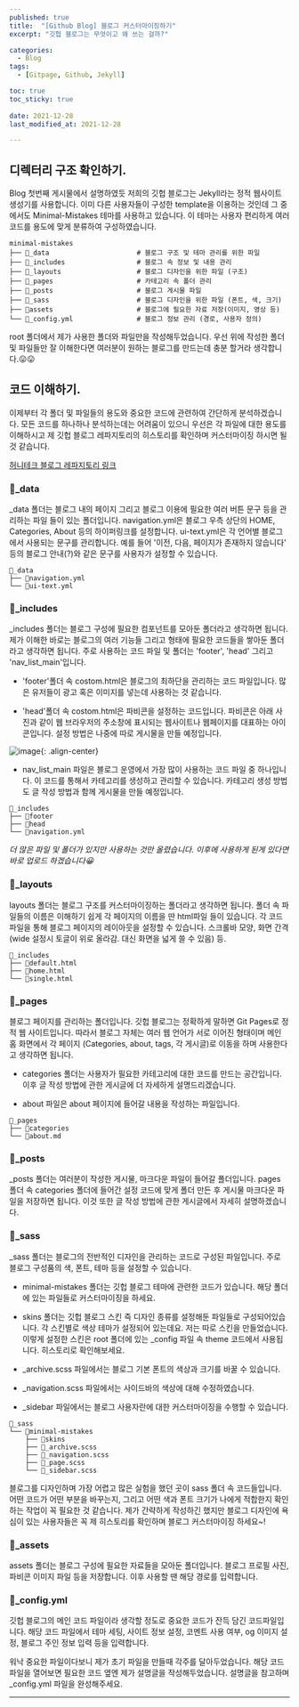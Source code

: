 ```yaml
---
published: true
title:  "[Github Blog] 블로그 커스터마이징하기" 
excerpt: "깃헙 블로그는 무엇이고 왜 쓰는 걸까?"

categories:
  - Blog
tags:
  - [Gitpage, Github, Jekyll]

toc: true
toc_sticky: true
 
date: 2021-12-28
last_modified_at: 2021-12-28

---
```


## 디렉터리 구조 확인하기. 

Blog 첫번째 게시물에서 설명하였듯 저희의 깃헙 블로그는 Jekyll라는 정적 웹사이트 생성기를 사용합니다. 이미 다른 사용자들이 구성한 template을 이용하는 것인데 그 중에서도 Minimal-Mistakes 테마를 사용하고 있습니다. 이 테마는 사용자 편리하게 여러 코드를 용도에 맞게 분류하여 구성하였습니다. 

```
minimal-mistakes
├── 📁_data                      # 블로그 구조 및 테마 관리를 위한 파일
├── 📁_includes                  # 블로그 속 정보 및 내용 관리
├── 📁_layouts                   # 블로그 디자인을 위한 파일 (구조)
├── 📁_pages                     # 카테고리 속 폴더 관리
├── 📁_posts                     # 블로그 게시물 파일
├── 📁_sass                      # 블로그 디자인을 위한 파일 (폰트, 색, 크기)
├── 📁assets                     # 블로그에 필요한 자료 저장(이미지, 영상 등)
└── 📝_config.yml                # 블로그 정보 관리 (경로, 사용자 정의)
```

root 폴더에서 제가 사용한 폴더와 파일만을 작성해두었습니다. 우선 위에 작성한 폴더 및 파일들만 잘 이해한다면 여러분이 원하는 블로그를 만드는데 충분 할거라 생각합니다.😛😛

## 코드 이해하기. 

이제부터 각 폴더 및 파일들의 용도와 중요한 코드에 관련하여 간단하게 분석하겠습니다. 모든 코드를 하나하나 분석하는데는 어려움이 있으니 우선은 각 파일에 대한 용도를 이해하시고 제 깃헙 블로그 레파지토리의 히스토리를 확인하며 커스터마이징 하시면 될 것 같습니다.

[허니테크 블로그 레파지토리 링크](https://github.com/heoni00/heoni00.github.io)

### 📁_data

_data 폴더는 블로그 내의 페이지 그리고 블로그 이용에 필요한 여러 버튼 문구 등을 관리하는 파일 들이 있는 폴더입니다. navigation.yml은 블로그 우측 상단의 HOME, Categories, About 등의 하이퍼링크를 설정합니다. ui-text.yml은 각 언어별 블로그에서 사용되는 문구를 관리합니다. 예를 들어 '이전, 다음, 페이지가 존재하지 않습니다' 등의 블로그 안내(?)와 같은 문구를 사용자가 설정할 수 있습니다. 

```
📁_data 
├── 📝navigation.yml
└── 📝ui-text.yml
```

### 📁_includes

_includes 폴더는 블로그 구성에 필요한 컴포넌트를 모아둔 폴더라고 생각하면 됩니다. 제가 이해한 바로는 블로그의 여러 기능들 그리고 형태에 필요한 코드들을 쌓아둔 폴더라고 생각하면 됩니다. 주로 사용하는 코드 파일 및 폴더는 'footer', 'head' 그리고 'nav_list_main'입니다. 

- 'footer'폴더 속 costom.html은 블로그의 최하단을 관리하는 코드 파일입니다. 많은 유저들이 광고 혹은 이미지를 넣는데 사용하는 것 같습니다. 

- 'head'폴더 속 costom.html은 파비콘을 설정하는 코드입니다. 파비콘은 아래 사진과 같이 웹 브라우저의 주소창에 표시되는 웹사이트나 웹페이지를 대표하는 아이콘입니다. 설정 방법은 나중에 따로 게시물을 만들 예정입니다. 

![image](https://user-images.githubusercontent.com/67791317/147477159-c04f3053-52de-410a-b1f6-678b01e1fc59.png){: .align-center}

- nav_list_main 파일은 블로그 운영에서 가장 많이 사용하는 코드 파일 중 하나입니다. 이 코드를 통해서 카테고리를 생성하고 관리할 수 있습니다. 카테고리 생성 방법도 글 작성 방법과 함께 게시물을 만들 예정입니다. 

```
📁_includes
├── 📁footer
├── 📁head
└── 📝navigation.yml
```
*더 많은 파일 및 폴더가 있지만 사용하는 것만 올렸습니다. 이후에 사용하게 된게 있다면 바로 업로드 하겠습니다😀*

### 📁_layouts

layouts 폴더는 블로그 구조를 커스터마이징하는 폴더라고 생각하면 됩니다. 폴더 속 파일들의 이름은 이해하기 쉽게 각 페이지의 이름을 딴 html파일 들이 있습니다. 각 코드 파일을 통해 블로그 페이지의 레이아웃을 설정할 수 있습니다. 스크롤바 모양, 화면 간격 (wide 설정시 토글이 위로 올라감. 대신 화면을 넓게 쓸 수 있음) 등. 

```
📁_includes
├── 📝default.html
├── 📝home.html
└── 📝single.html
```

### 📁_pages

블로그 페이지를 관리하는 폴더입니다. 깃헙 블로그는 정확하게 말하면 Git Pages로 정적 웹 사이트입니다. 따라서 블로그 자체는 여러 웹 언어가 서로 이어진 형태이며 메인 홈 화면에서 각 페이지 (Categories, about, tags, 각 게시글)로 이동을 하며 사용한다고 생각하면 됩니다. 

- categories 폴더는 사용자가 필요한 카테고리에 대한 코드를 만드는 공간입니다. 이후 글 작성 방법에 관한 게시글에 더 자세하게 설명드리겠습니다. 

- about 파일은 about 페이지에 들어갈 내용을 작성하는 파일입니다. 

```
📁_pages
├── 📁categories
└── 📝about.md
```
### 📁_posts

_posts 폴더는 여러분이 작성한 게시물, 마크다운 파일이 들어갈 폴더입니다. pages 폴더 속 categories 폴더에 들어간 설정 코드에 맞게 폴더 만든 후 게시물 마크다운 파일을 저장하면 됩니다. 이것 또한 글 작성 방법에 관한 게시글에서 자세히 설명하겠습니다.

### 📁_sass

_sass 폴더는 블로그의 전반적인 디자인을 관리하는 코드로 구성된 파일입니다. 주로 블로그 구성품의 색, 폰트, 테마 등을 설정할 수 있습니다. 

- minimal-mistakes 폴더는 깃헙 블로그 테마에 관련한 코드가 있습니다. 해당 폴더에 있는 파일들로 커스터마이징을 하세요. 

- skins 폴더는 깃헙 블로그 스킨 즉 디자인 종류를 설정해둔 파일들로 구성되어있습니다. 각 스킨별로 색상 테마가 설정되어 있는데요. 저는 따로 스킨을 만들었습니다. 이렇게 설정한 스킨은 root 폴더에 있는 _config 파일 속 theme 코드에서 사용됩니다. 히스토리로 확인해보세요. 

- _archive.scss 파일에서는 블로그 기본 폰트의 색상과 크기를 바꿀 수 있습니다. 

- _navigation.scss 파일에서는 사이드바의 색상에 대해 수정하였습니다.

- _sidebar 파일에서는 블로그 사용자란에 대한 커스터마이징을 수행할 수 있습니다. 

```
📁_sass
└── 📁minimal-mistakes
    ├── 📁skins
    ├── 📝_archive.scss
    ├── 📝_navigation.scss
    ├── 📝_page.scss
    └── 📝_sidebar.scss
```

블로그를 디자인하며 가장 어렵고 많은 실험을 했던 곳이 sass 폴더 속 코드들입니다. 어떤 코드가 어떤 부분을 바꾸는지, 그리고 어떤 색과 폰트 크기가 나에게 적합한지 확인하는 작업이 꼭 필요한 것 같습니다. 제가 간략하게 작성하긴 했지만 블로그 디자인에 욕심이 있는 사용자들은 꼭 제 히스토리를 확인하며 블로그 커스터마이징 하세요~!

### 📁_assets

assets 폴더는 블로그 구성에 필요한 자료들을 모아둔 폴더입니다. 블로그 프로필 사진, 파비콘 이미지 파일 등을 저장합니다. 이후 사용할 땐 해당 경로를 입력합니다. 

### 📝_config.yml

깃헙 블로그의 메인 코드 파일이라 생각할 정도로 중요한 코드가 잔득 담긴 코드파일입니다. 해당 코드 파일에서 테마 세팅, 사이트 정보 설정, 코멘트 사용 여부, og 이미지 설정, 블로그 주인 정보 입력 등을 입력합니다. 

워낙 중요한 파일이다보니 제가 초기 파일을 만들때 각주를 달아두었습니다. 해당 코드 파일을 열어보면 필요한 코드 옆엔 제가 설명글을 작성해두었습니다. 설명글을 참고하며 _config.yml 파일을 완성해주세요. 

----------
